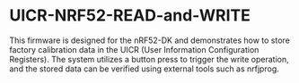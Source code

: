 # UICR-NRF52-READ-and-WRITE
This firmware is designed for the nRF52-DK and demonstrates how to store factory calibration data in the UICR (User Information Configuration Registers). The system utilizes a button press to trigger the write operation, and the stored data can be verified using external tools such as nrfjprog.
